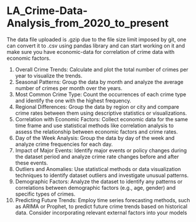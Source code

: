 # LA_Crime-Data-Analysis_from_2020_to_present

The data file uploaded is .gzip due to the file size limit imposed by git, one can convert it to .csv using pandas library
and can start working on it and make sure you have economic-data for correlation of crime data with economic factors.
1. Overall Crime Trends:
   Calculate and plot the total number of crimes per year to visualize the trends.
2. Seasonal Patterns:
   Group the data by month and analyze the average number of crimes per month over
the years.
3. Most Common Crime Type:
   Count the occurrences of each crime type and identify the one with the highest
frequency.
4. Regional Differences:
   Group the data by region or city and compare crime rates between them using descriptive statistics or visualizations.
5. Correlation with Economic Factors:
    Collect economic data for the same time frame and use statistical methods like correlation analysis to assess the 
    relationship between economic factors and crime rates.
6. Day of the Week Analysis:
   Group the data by day of the week and analyze crime frequencies for each day.
7. Impact of Major Events:
    Identify major events or policy changes during the dataset period and analyze crime rate changes before and after these 
    events.
8. Outliers and Anomalies:
   Use statistical methods or data visualization techniques to identify dataset outliers and investigate unusual patterns.
9. Demographic Factors:
   Analyze the dataset to identify any patterns or correlations between demographic factors (e.g., age, gender) and specific 
   types of crimes.
10. Predicting Future Trends:
    Employ time series forecasting methods, such as ARIMA or Prophet, to predict future crime trends based on historical 
     data. Consider incorporating relevant external factors into your models
